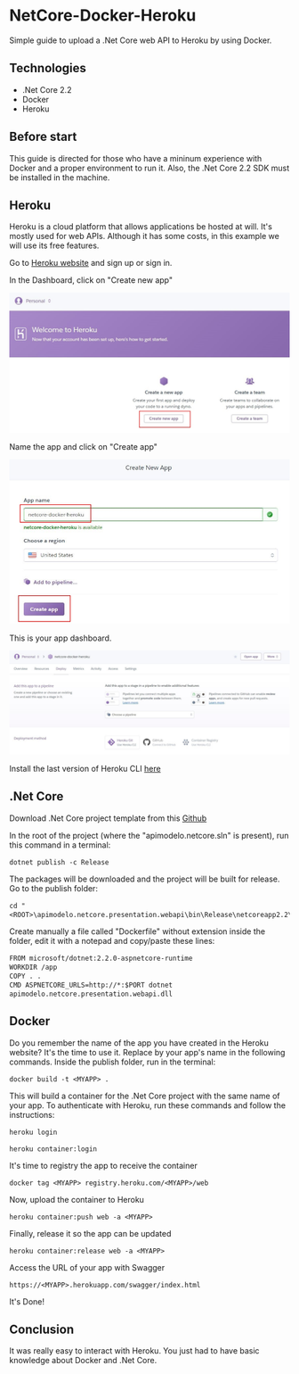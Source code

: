 # NetCore-Docker-Heroku
Simple guide to upload a .Net Core web API to Heroku by using Docker.

## Technologies
- .Net Core 2.2
- Docker
- Heroku

## Before start

This guide is directed for those who have a mininum experience with Docker and a proper environment to run it.
Also, the .Net Core 2.2 SDK must be installed in the machine.

## Heroku

Heroku is a cloud platform that allows applications be hosted at will. It's mostly used for web APIs. 
Although it has some costs, in this example we will use its free features.

Go to [Heroku website](https://signup.heroku.com/login) and sign up or sign in.

In the Dashboard, click on "Create new app"

![heroku01](/docs/heroku01.JPG)

Name the app and click on "Create app"

![heroku02](/docs/heroku02.JPG)

This is your app dashboard.

![heroku03](/docs/heroku03.JPG)

Install the last version of Heroku CLI [here](https://devcenter.heroku.com/articles/heroku-cli)

## .Net Core 

Download .Net Core project template from this [Github](https://github.com/estevaobraga/apimodelo-netcore)

In the root of the project (where the "apimodelo.netcore.sln" is present), run this command in a terminal:
```batch
dotnet publish -c Release
```

The packages will be downloaded and the project will be built for release. Go to the publish folder:
```batch
cd "<ROOT>\apimodelo.netcore.presentation.webapi\bin\Release\netcoreapp2.2\publish\"
```

Create manually a file called "Dockerfile" without extension inside the folder, edit it with a notepad and copy/paste these lines:
```batch
FROM microsoft/dotnet:2.2.0-aspnetcore-runtime
WORKDIR /app
COPY . .
CMD ASPNETCORE_URLS=http://*:$PORT dotnet apimodelo.netcore.presentation.webapi.dll
```

## Docker

Do you remember the name of the app you have created in the Heroku website?
It's the time to use it. 
Replace <MYAPP> by your app's name in the following commands.
Inside the publish folder, run in the terminal:

```batch
docker build -t <MYAPP> .
```

This will build a container for the .Net Core project with the same name of your app.
To authenticate with Heroku, run these commands and follow the instructions:

```batch
heroku login
```

```batch
heroku container:login
```

It's time to registry the app to receive the container

```batch
docker tag <MYAPP> registry.heroku.com/<MYAPP>/web
```

Now, upload the container to Heroku

```batch
heroku container:push web -a <MYAPP>
```

Finally, release it so the app can be updated

```batch
heroku container:release web -a <MYAPP>
```

Access the URL of your app with Swagger

```batch
https://<MYAPP>.herokuapp.com/swagger/index.html
```

It's Done!

## Conclusion

It was really easy to interact with Heroku.
You just had to have basic knowledge about Docker and .Net Core.